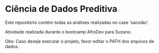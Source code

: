 # Ciência de Dados Preditiva

Este repositório contém todas as análises realizadas no case 'sacolão'.

Atividade realizada durante o bootcamp AfroDev para Suzano.

Obs: Caso deseje executar o projeto, favor editar o PATH dos arquivos de dados.
